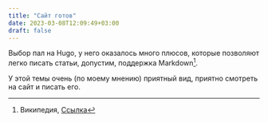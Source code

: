 ```yaml
---
title: "Сайт готов"
date: 2023-03-08T12:09:49+03:00
draft: false
---
```


Выбор пал на Hugo, у него оказалось много плюсов, которые позволяют легко писать статьи, допустим, поддержка Markdown[^markdown].

У этой темы очень (по моему мнению) приятный вид, приятно смотреть на сайт и писать его.

[^markdown]: Википедия, [Ссылка](https://ru.wikipedia.org/wiki/Markdown)

